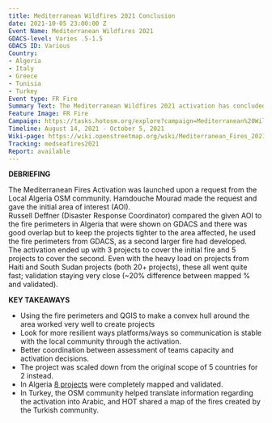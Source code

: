 ```yaml
---
title: Mediterranean Wildfires 2021 Conclusion
date: 2021-10-05 23:00:00 Z
Event Name: Mediterranean Wildfires 2021
GDACS-level: Varies .5-1.5
GDACS ID: Various
Country:
- Algeria
- Italy
- Greece
- Tunisia
- Turkey
Event type: FR Fire
Summary Text: The Mediterranean Wildfires 2021 activation has concluded.
Feature Image: FR Fire
Campaign: https://tasks.hotosm.org/explore?campaign=Mediterranean%20Wildfires%202021
Timeline: August 14, 2021 - October 5, 2021
Wiki-page: https://wiki.openstreetmap.org/wiki/Mediterranean_Fires_2021
Tracking: medseafires2021
Report: available
---
```


<strong>DEBRIEFING</strong><br>

The Mediterranean Fires Activation was launched upon a request from the Local Algeria OSM community. Hamdouche Mourad made the request and gave the initial area of interest (AOI).<br>
Russell Deffner (Disaster Response Coordinator) compared the given AOI to the fire perimeters in Algeria that were shown on GDACS and there was good overlap but to keep the projects tighter to the area affected, he used the fire perimeters from GDACS, as a second larger fire had developed.<br> 
The activation ended up with 3 projects to cover the initial fire and 5 projects to cover the second. Even with the heavy load on projects from Haiti and South Sudan projects (both 20+ projects), these all went quite fast; validation staying very close (~20% difference between mapped % and validated).

<strong>KEY TAKEAWAYS</strong><br>

- Using the fire perimeters and QGIS to make a convex hull around the area worked very well to create projects
- Look for more resilient ways platforms/ways so communication is stable with the local community through the activation. 
- Better coordination between assessment of teams capacity and activation decisions. 
- The project was scaled down from the original scope of 5 countries for 2 instead. 
- In Algeria <a href="https://wiki.openstreetmap.org/wiki/Mediterranean_Fires_2021">8 projects</a> were completely mapped and validated. 
- In Turkey, the OSM community helped translate information regarding the activation into Arabic, and HOT shared a map of the fires created by the Turkish community.  

